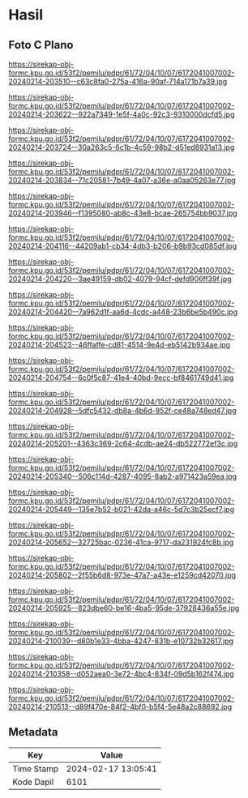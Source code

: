 # Hasil

## Foto C Plano

https://sirekap-obj-formc.kpu.go.id/53f2/pemilu/pdpr/61/72/04/10/07/6172041007002-20240214-203510--c63c8fa0-275a-416a-90af-714a171b7a39.jpg

https://sirekap-obj-formc.kpu.go.id/53f2/pemilu/pdpr/61/72/04/10/07/6172041007002-20240214-203622--922a7349-1e5f-4a0c-92c3-9310000dcfd5.jpg

https://sirekap-obj-formc.kpu.go.id/53f2/pemilu/pdpr/61/72/04/10/07/6172041007002-20240214-203724--30a263c5-6c1b-4c59-98b2-d51ed8931a13.jpg

https://sirekap-obj-formc.kpu.go.id/53f2/pemilu/pdpr/61/72/04/10/07/6172041007002-20240214-203834--71c20581-7b49-4a07-a36e-a0aa05263e77.jpg

https://sirekap-obj-formc.kpu.go.id/53f2/pemilu/pdpr/61/72/04/10/07/6172041007002-20240214-203946--f1395080-ab8c-43e8-bcae-265754bb9037.jpg

https://sirekap-obj-formc.kpu.go.id/53f2/pemilu/pdpr/61/72/04/10/07/6172041007002-20240214-204116--44209ab1-cb34-4db3-b206-b9b93cd085df.jpg

https://sirekap-obj-formc.kpu.go.id/53f2/pemilu/pdpr/61/72/04/10/07/6172041007002-20240214-204220--3ae49159-db02-4079-94cf-defd906ff39f.jpg

https://sirekap-obj-formc.kpu.go.id/53f2/pemilu/pdpr/61/72/04/10/07/6172041007002-20240214-204420--7a962d1f-aa6d-4cdc-a448-23b6be5b490c.jpg

https://sirekap-obj-formc.kpu.go.id/53f2/pemilu/pdpr/61/72/04/10/07/6172041007002-20240214-204523--46ffaffe-cd81-4514-9e4d-eb5142b934ae.jpg

https://sirekap-obj-formc.kpu.go.id/53f2/pemilu/pdpr/61/72/04/10/07/6172041007002-20240214-204754--6c0f5c87-41e4-40bd-9ecc-bf8461749d41.jpg

https://sirekap-obj-formc.kpu.go.id/53f2/pemilu/pdpr/61/72/04/10/07/6172041007002-20240214-204928--5dfc5432-db8a-4b6d-952f-ce48a748ed47.jpg

https://sirekap-obj-formc.kpu.go.id/53f2/pemilu/pdpr/61/72/04/10/07/6172041007002-20240214-205201--4363c369-2c64-4cdb-ae24-db522772ef3c.jpg

https://sirekap-obj-formc.kpu.go.id/53f2/pemilu/pdpr/61/72/04/10/07/6172041007002-20240214-205340--506c114d-4287-4095-8ab2-a971423a59ea.jpg

https://sirekap-obj-formc.kpu.go.id/53f2/pemilu/pdpr/61/72/04/10/07/6172041007002-20240214-205449--135e7b52-b021-42da-a46c-5d7c3b25ecf7.jpg

https://sirekap-obj-formc.kpu.go.id/53f2/pemilu/pdpr/61/72/04/10/07/6172041007002-20240214-205652--32725bac-0236-41ca-9717-da231924fc8b.jpg

https://sirekap-obj-formc.kpu.go.id/53f2/pemilu/pdpr/61/72/04/10/07/6172041007002-20240214-205802--2f55b6d8-973e-47a7-a43e-e1259cd42070.jpg

https://sirekap-obj-formc.kpu.go.id/53f2/pemilu/pdpr/61/72/04/10/07/6172041007002-20240214-205925--823dbe60-be16-4ba5-95de-37928436a55e.jpg

https://sirekap-obj-formc.kpu.go.id/53f2/pemilu/pdpr/61/72/04/10/07/6172041007002-20240214-210039--d80b1e33-4bba-4247-831b-e10732b32617.jpg

https://sirekap-obj-formc.kpu.go.id/53f2/pemilu/pdpr/61/72/04/10/07/6172041007002-20240214-210358--d052aea0-3e72-4bc4-834f-09d5b162f474.jpg

https://sirekap-obj-formc.kpu.go.id/53f2/pemilu/pdpr/61/72/04/10/07/6172041007002-20240214-210513--d89f470e-84f2-4bf0-b5f4-5e48a2c88692.jpg


## Metadata

| Key        | Value               |
| ---------- | ------------------- |
| Time Stamp | 2024-02-17 13:05:41 |
| Kode Dapil | 6101                |



